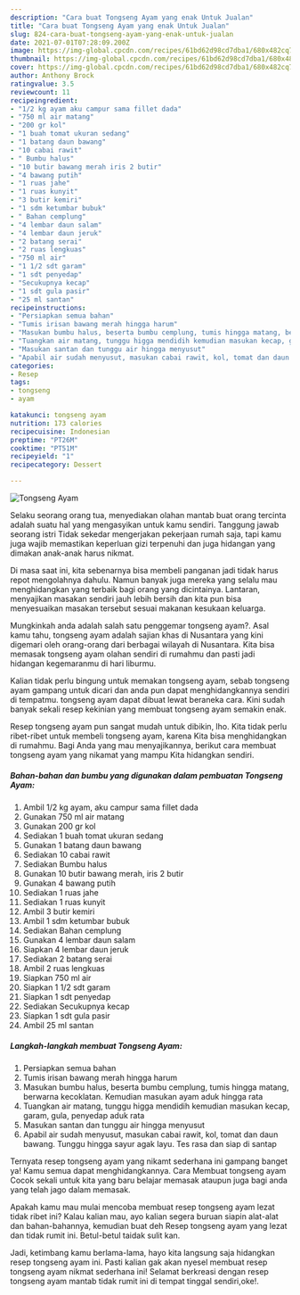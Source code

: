 ```yaml
---
description: "Cara buat Tongseng Ayam yang enak Untuk Jualan"
title: "Cara buat Tongseng Ayam yang enak Untuk Jualan"
slug: 824-cara-buat-tongseng-ayam-yang-enak-untuk-jualan
date: 2021-07-01T07:28:09.200Z
image: https://img-global.cpcdn.com/recipes/61bd62d98cd7dba1/680x482cq70/tongseng-ayam-foto-resep-utama.jpg
thumbnail: https://img-global.cpcdn.com/recipes/61bd62d98cd7dba1/680x482cq70/tongseng-ayam-foto-resep-utama.jpg
cover: https://img-global.cpcdn.com/recipes/61bd62d98cd7dba1/680x482cq70/tongseng-ayam-foto-resep-utama.jpg
author: Anthony Brock
ratingvalue: 3.5
reviewcount: 11
recipeingredient:
- "1/2 kg ayam aku campur sama fillet dada"
- "750 ml air matang"
- "200 gr kol"
- "1 buah tomat ukuran sedang"
- "1 batang daun bawang"
- "10 cabai rawit"
- " Bumbu halus"
- "10 butir bawang merah iris 2 butir"
- "4 bawang putih"
- "1 ruas jahe"
- "1 ruas kunyit"
- "3 butir kemiri"
- "1 sdm ketumbar bubuk"
- " Bahan cemplung"
- "4 lembar daun salam"
- "4 lembar daun jeruk"
- "2 batang serai"
- "2 ruas lengkuas"
- "750 ml air"
- "1 1/2 sdt garam"
- "1 sdt penyedap"
- "Secukupnya kecap"
- "1 sdt gula pasir"
- "25 ml santan"
recipeinstructions:
- "Persiapkan semua bahan"
- "Tumis irisan bawang merah hingga harum"
- "Masukan bumbu halus, beserta bumbu cemplung, tumis hingga matang, berwarna kecoklatan. Kemudian masukan ayam aduk hingga rata"
- "Tuangkan air matang, tunggu higga mendidih kemudian masukan kecap, garam, gula, penyedap aduk rata"
- "Masukan santan dan tunggu air hingga menyusut"
- "Apabil air sudah menyusut, masukan cabai rawit, kol, tomat dan daun bawang. Tunggu hingga sayur agak layu. Tes rasa dan siap di santap"
categories:
- Resep
tags:
- tongseng
- ayam

katakunci: tongseng ayam 
nutrition: 173 calories
recipecuisine: Indonesian
preptime: "PT26M"
cooktime: "PT51M"
recipeyield: "1"
recipecategory: Dessert

---
```



![Tongseng Ayam](https://img-global.cpcdn.com/recipes/61bd62d98cd7dba1/680x482cq70/tongseng-ayam-foto-resep-utama.jpg)

Selaku seorang orang tua, menyediakan olahan mantab buat orang tercinta adalah suatu hal yang mengasyikan untuk kamu sendiri. Tanggung jawab seorang istri Tidak sekedar mengerjakan pekerjaan rumah saja, tapi kamu juga wajib memastikan keperluan gizi terpenuhi dan juga hidangan yang dimakan anak-anak harus nikmat.

Di masa  saat ini, kita sebenarnya bisa membeli panganan jadi tidak harus repot mengolahnya dahulu. Namun banyak juga mereka yang selalu mau menghidangkan yang terbaik bagi orang yang dicintainya. Lantaran, menyajikan masakan sendiri jauh lebih bersih dan kita pun bisa menyesuaikan masakan tersebut sesuai makanan kesukaan keluarga. 



Mungkinkah anda adalah salah satu penggemar tongseng ayam?. Asal kamu tahu, tongseng ayam adalah sajian khas di Nusantara yang kini digemari oleh orang-orang dari berbagai wilayah di Nusantara. Kita bisa memasak tongseng ayam olahan sendiri di rumahmu dan pasti jadi hidangan kegemaranmu di hari liburmu.

Kalian tidak perlu bingung untuk memakan tongseng ayam, sebab tongseng ayam gampang untuk dicari dan anda pun dapat menghidangkannya sendiri di tempatmu. tongseng ayam dapat dibuat lewat beraneka cara. Kini sudah banyak sekali resep kekinian yang membuat tongseng ayam semakin enak.

Resep tongseng ayam pun sangat mudah untuk dibikin, lho. Kita tidak perlu ribet-ribet untuk membeli tongseng ayam, karena Kita bisa menghidangkan di rumahmu. Bagi Anda yang mau menyajikannya, berikut cara membuat tongseng ayam yang nikamat yang mampu Kita hidangkan sendiri.

<!--inarticleads1-->

##### Bahan-bahan dan bumbu yang digunakan dalam pembuatan Tongseng Ayam:

1. Ambil 1/2 kg ayam, aku campur sama fillet dada
1. Gunakan 750 ml air matang
1. Gunakan 200 gr kol
1. Sediakan 1 buah tomat ukuran sedang
1. Gunakan 1 batang daun bawang
1. Sediakan 10 cabai rawit
1. Sediakan  Bumbu halus
1. Gunakan 10 butir bawang merah, iris 2 butir
1. Gunakan 4 bawang putih
1. Sediakan 1 ruas jahe
1. Sediakan 1 ruas kunyit
1. Ambil 3 butir kemiri
1. Ambil 1 sdm ketumbar bubuk
1. Sediakan  Bahan cemplung
1. Gunakan 4 lembar daun salam
1. Siapkan 4 lembar daun jeruk
1. Sediakan 2 batang serai
1. Ambil 2 ruas lengkuas
1. Siapkan 750 ml air
1. Siapkan 1 1/2 sdt garam
1. Siapkan 1 sdt penyedap
1. Sediakan Secukupnya kecap
1. Siapkan 1 sdt gula pasir
1. Ambil 25 ml santan




<!--inarticleads2-->

##### Langkah-langkah membuat Tongseng Ayam:

1. Persiapkan semua bahan
1. Tumis irisan bawang merah hingga harum
1. Masukan bumbu halus, beserta bumbu cemplung, tumis hingga matang, berwarna kecoklatan. Kemudian masukan ayam aduk hingga rata
1. Tuangkan air matang, tunggu higga mendidih kemudian masukan kecap, garam, gula, penyedap aduk rata
1. Masukan santan dan tunggu air hingga menyusut
1. Apabil air sudah menyusut, masukan cabai rawit, kol, tomat dan daun bawang. Tunggu hingga sayur agak layu. Tes rasa dan siap di santap




Ternyata resep tongseng ayam yang nikamt sederhana ini gampang banget ya! Kamu semua dapat menghidangkannya. Cara Membuat tongseng ayam Cocok sekali untuk kita yang baru belajar memasak ataupun juga bagi anda yang telah jago dalam memasak.

Apakah kamu mau mulai mencoba membuat resep tongseng ayam lezat tidak ribet ini? Kalau kalian mau, ayo kalian segera buruan siapin alat-alat dan bahan-bahannya, kemudian buat deh Resep tongseng ayam yang lezat dan tidak rumit ini. Betul-betul taidak sulit kan. 

Jadi, ketimbang kamu berlama-lama, hayo kita langsung saja hidangkan resep tongseng ayam ini. Pasti kalian gak akan nyesel membuat resep tongseng ayam nikmat sederhana ini! Selamat berkreasi dengan resep tongseng ayam mantab tidak rumit ini di tempat tinggal sendiri,oke!.

